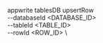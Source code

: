 appwrite tablesDB upsertRow \
        --databaseId <DATABASE_ID> \
        --tableId <TABLE_ID> \
        --rowId <ROW_ID> \


